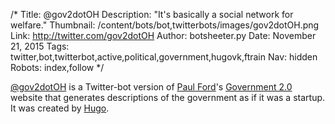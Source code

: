 /*
Title: @gov2dotOH
Description: "It's basically a social network for welfare."
Thumbnail: /content/bots/bot,twitterbots/images/gov2dotOH.png
Link: http://twitter.com/gov2dotOH
Author: botsheeter.py
Date: November 21, 2015
Tags: twitter,bot,twitterbot,active,political,government,hugovk,ftrain
Nav: hidden
Robots: index,follow
*/

[@gov2dotOH](https://twitter.com/gov2dotOH) is a Twitter-bot version of [Paul Ford](https://twitter.com/ftrain)'s [Government 2.0](https://ftrain.github.io/gov20) website that generates descriptions of the government as if it was a startup. It was created by [Hugo](https://twitter.com/hugovk).
